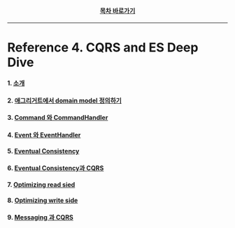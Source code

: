 <div align="center">

#### [목차 바로가기](https://github.com/dhslrl321/cqrs-journey-korean-ver/blob/master/Table%20of%20Contents.mdwn)

</div>

---

# Reference 4. CQRS and ES Deep Dive

#### 1. [소개](https://github.com/dhslrl321/cqrs-journey-korean-ver/blob/master/part02-references/reference04/01.%20Introduction.mdwn)

#### 2. [애그리거트에서 domain model 정의하기](https://github.com/dhslrl321/cqrs-journey-korean-ver/blob/master/part02-references/reference04/02.%20defining%20aggregates%20in%20the%20domain%20model.mdwn)

#### 3. [Command 와 CommandHandler](https://github.com/dhslrl321/cqrs-journey-korean-ver/blob/master/part02-references/reference04/03.%20Command%20와%20command%20handlers.md)

#### 4. [Event 와 EventHandler](https://github.com/dhslrl321/cqrs-journey-korean-ver/blob/master/part02-references/reference04/04.%20Event%20와%20Event%20handlers.md)

#### 5. [Eventual Consistency](https://github.com/dhslrl321/cqrs-journey-korean-ver/blob/master/part02-references/reference04/05.%20Eventual%20Consistency.md)

#### 6. [Eventual Consistency과 CQRS](https://github.com/dhslrl321/cqrs-journey-korean-ver/blob/master/part02-references/reference04/06.%20최종적%20일관성과%20CQRS.md)

#### 7. [Optimizing read sied](https://github.com/dhslrl321/cqrs-journey-korean-ver/blob/master/part02-references/reference04/07.%20Optimizing%20the%20read-side.md)

#### 8. [Optimizing write side](https://github.com/dhslrl321/cqrs-journey-korean-ver/blob/master/part02-references/reference04/08.%20Optimizing%20the%20write%20side.md)

#### 9. [Messaging 과 CQRS](https://github.com/dhslrl321/cqrs-journey-korean-ver/blob/master/part02-references/reference04/09.%20Messaging%20과%20CQRS.md)
